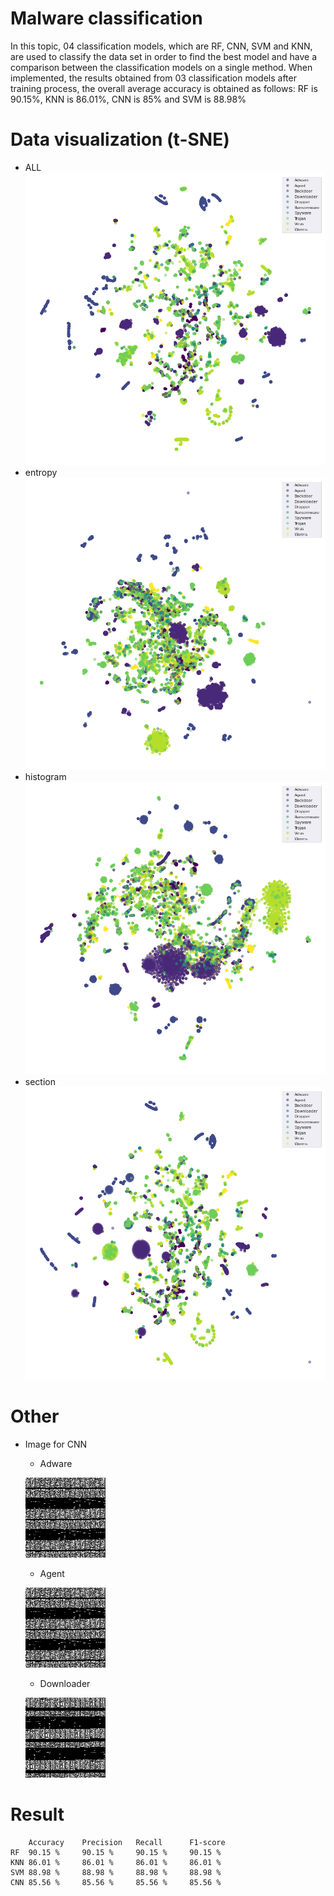 # Malware classification


In this topic, 04 classification models, which are RF, CNN, SVM and KNN, are used to classify the data set in order to find the best model and have a comparison between the classification models on a single method. When implemented, the results obtained from 03 classification models after training process, the overall average accuracy is obtained as follows: RF is 90.15%, KNN is 86.01%, CNN is 85% and SVM is 88.98%



# Data visualization (t-SNE)

- ALL
    ![ALL](./DataVisualization/all.png)
- entropy
    ![entropy](./DataVisualization/entropy.png)
- histogram
    ![histogram](./DataVisualization/histogram.png)
- section
    ![ALL](./DataVisualization/section.png)


# Other
- Image for CNN

    - Adware

    ![Adware](./data_group_csv/images_dir_gray_128/Adware/00cb25df2aba768c52c7682354cf77a8f7a131290f61c7bbfd1d047318fb3d9a.png)

     - Agent

    ![Agent](./data_group_csv/images_dir_gray_128/Adware/00cb25df2aba768c52c7682354cf77a8f7a131290f61c7bbfd1d047318fb3d9a.png)

     - Downloader
     
    ![Downloader](./data_group_csv/images_dir_gray_128/Downloader/0c4523e9ca8d919000a87a69c2a0609b3a2821207c8b2a26464aa7ea712323bd.png)

# Result 

	    Accuracy	Precision	Recall	    F1-score
    RF	90.15 % 	90.15 %	    90.15 %	    90.15 %
    KNN	86.01 %	    86.01 %	    86.01 %	    86.01 %
    SVM	88.98 %	    88.98 %	    88.98 %	    88.98 %
    CNN	85.56 %	    85.56 %	    85.56 %	    85.56 %
